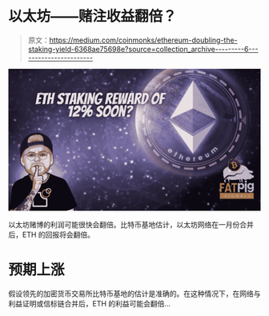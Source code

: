 # 以太坊——赌注收益翻倍？

> 原文：<https://medium.com/coinmonks/ethereum-doubling-the-staking-yield-6368ae75698e?source=collection_archive---------6----------------------->

![](img/49c0da174768c2f4ac78b94a255c2294.png)

以太坊赌博的利润可能很快会翻倍。比特币基地估计，以太坊网络在一月份合并后，ETH 的回报将会翻倍。

# 预期上涨

假设领先的加密货币交易所比特币基地的估计是准确的。在这种情况下，在网络与利益证明或信标链合并后，ETH 的利益可能会翻倍…